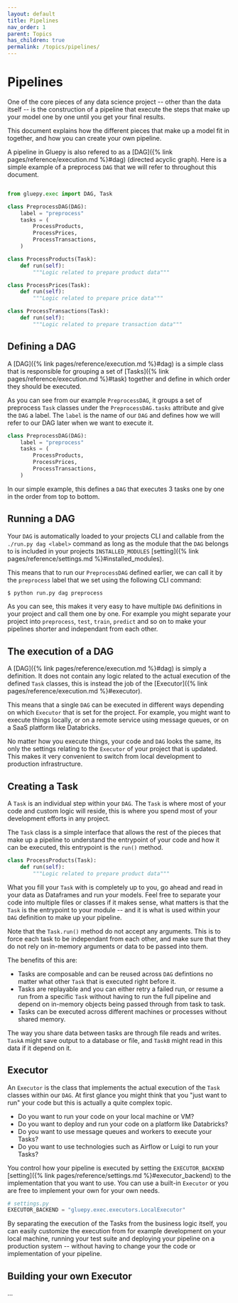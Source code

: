 ```yaml
---
layout: default
title: Pipelines
nav_order: 1
parent: Topics
has_children: true
permalink: /topics/pipelines/
---
```


# Pipelines

One of the core pieces of any data science project -- other than the data itself -- is the construction
of a pipeline that execute the steps that make up your model one by one until you get your final
results.

This document explains how the different pieces that make up a model fit in together, and
how you can create your own pipeline.

A pipeline in Gluepy is also refered to as a [DAG]({% link pages/reference/execution.md %}#dag) 
(directed acyclic graph). Here is a simple example of a preprocess `DAG` that we will
refer to throughout this document.

```python

from gluepy.exec import DAG, Task

class PreprocessDAG(DAG):
    label = "preprocess"
    tasks = (
        ProcessProducts,
        ProcessPrices,
        ProcessTransactions,
    )

class ProcessProducts(Task):
    def run(self):
        """Logic related to prepare product data"""

class ProcessPrices(Task):
    def run(self):
        """Logic related to prepare price data"""

class ProcessTransactions(Task):
    def run(self):
        """Logic related to prepare transaction data"""

```

## Defining a DAG

A [DAG]({% link pages/reference/execution.md %}#dag) is a simple class that is responsible
for grouping a set of [Tasks]({% link pages/reference/execution.md %}#task) together and
define in which order they should be executed.

As you can see from our example `PreprocessDAG`, it groups a set of preprocess `Task` classes
under the `PreprocessDAG.tasks` attribute and give the `DAG` a label. The `label` is the name
of our `DAG` and defines how we will refer to our DAG later when we want to execute it.

```python
class PreprocessDAG(DAG):
    label = "preprocess"
    tasks = (
        ProcessProducts,
        ProcessPrices,
        ProcessTransactions,
    )
```

In our simple example, this defines a `DAG` that executes 3 tasks one by one in the order
from top to bottom.


## Running a DAG

Your `DAG` is automatically loaded to your projects CLI and callable from the `./run.py dag <label>`
command as long as the module that the `DAG` belongs to is included in your projects `INSTALLED_MODULES` 
[setting]({% link pages/reference/settings.md %}#installed_modules).

This means that to run our `PreprocessDAG` defined earlier, we can call it by the `preprocess` label
that we set using the following CLI command:

```bash
$ python run.py dag preprocess
```

As you can see, this makes it very easy to have multiple `DAG` definitions in your project
and call them one by one. For example you might separate your project into `preprocess`,
`test`, `train`, `predict` and so on to make your pipelines shorter and independant from
each other.


## The execution of a DAG

A [DAG]({% link pages/reference/execution.md %}#dag) is simply a definition. It does not
contain any logic related to the actual execution of the defined `Task` classes,
this is instead the job of the [Executor]({% link pages/reference/execution.md %}#executor).

This means that a single `DAG` can be executed in different ways depending on which
`Executor` that is set for the project. For example, you might want to execute things
locally, or on a remote service using message queues, or on a SaaS platform like Databricks.

No matter how you execute things, your code and `DAG` looks the same, its only the settings
relating to the `Executor` of your project that is updated. This makes it very convenient
to switch from local development to production infrastructure.

## Creating a Task

A `Task` is an individual step within your `DAG`. The `Task` is where most of your code
and custom logic will reside, this is where you spend most of your development efforts 
in any project.

The `Task` class is a simple interface that allows the rest of the pieces that make up a
pipeline to understand the entrypoint of your code and how it can be executed, this
entrypoint is the `run()` method.

```python
class ProcessProducts(Task):
    def run(self):
        """Logic related to prepare product data"""
```

What you fill your `Task` with is completely up to you, go ahead and read in your data
as Dataframes and run your models. Feel free to separate your code into multiple files
or classes if it makes sense, what matters is that the `Task` is the entrypoint to your
module -- and it is what is used within your `DAG` definition to make up your pipeline.

Note that the `Task.run()` method do not accept any arguments. This is to force each
task to be independant from each other, and make sure that they do not rely on in-memory
arguments or data to be passed into them.

The benefits of this are:

* Tasks are composable and can be reused across `DAG` defintions no matter what other `Task`
  that is executed right before it.
* Tasks are replayable and you can either retry a failed run, or resume a run from a specific
  `Task` without having to run the full pipeline and depend on in-memory objects being passed
  through from task to task.
* Tasks can be executed across different machines or processes without shared memory.

The way you share data between tasks are through file reads and writes. `TaskA` might save
output to a database or file, and `TaskB` might read in this data if it depend on it.


## Executor

An `Executor` is the class that implements the actual execution of the `Task` classes within
our `DAG`. At first glance you might think that you "just want to run" your code but this
is actually a quite complex topic.

* Do you want to run your code on your local machine or VM?
* Do you want to deploy and run your code on a platform like Databricks?
* Do you want to use message queues and workers to execute your Tasks?
* Do you want to use technologies such as Airflow or Luigi to run your Tasks?

You control how your pipeline is executed by setting the `EXECUTOR_BACKEND`
[setting]({% link pages/reference/settings.md %}#executor_backend) to the implementation
that you want to use. You can use a built-in `Executor` or you are free to implement
your own for your own needs.

```python
# settings.py
EXECUTOR_BACKEND = "gluepy.exec.executors.LocalExecutor"
```

By separating the execution of the Tasks from the business logic itself, you can easily
customize the execution from for example development on your local machine, running your
test suite and deploying your pipeline on a production system -- without having to change
your the code or implementation of your pipeline.

## Building your own Executor

...